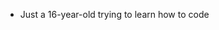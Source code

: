- Just a 16-year-old trying to learn how to code
<!---
77Anast/77Anast is a ✨ special ✨ repository because its `README.md` (this file) appears on your GitHub profile.
You can click the Preview link to take a look at your changes.
--->
